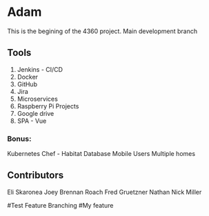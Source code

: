 # Adam
This is the begining of the 4360 project. Main development branch

## Tools
1. Jenkins - CI/CD
2. Docker
3. GitHub
4. Jira
5. Microservices
6. Raspberry Pi Projects
7. Google drive
8. SPA - Vue

### Bonus:
Kubernetes
Chef - Habitat
Database
Mobile
Users
Multiple homes

## Contributors
Eli Skaronea
Joey Brennan
Roach
Fred Gruetzner
Nathan
Nick Miller


#Test Feature Branching
#My feature 
